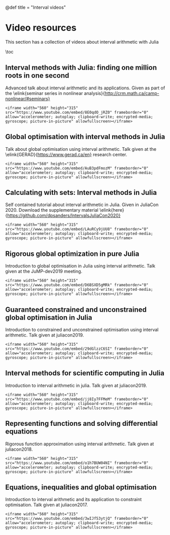 @def title = "Interval videos"

# Video resources

This section has a collection of videos about interval arithmetic with Julia

\toc

## Interval methods with Julia: finding one million roots in one second

Advanced talk about interval arithmetic and its applications. Given as part of the \elink{seminar series in nonlinear analysis}{http://crm.math.ca/camp-nonlinear/#seminars}

~~~
<iframe width="560" height="315" src="https://www.youtube.com/embed/8E0qdO_jRZ0" frameborder="0" allow="accelerometer; autoplay; clipboard-write; encrypted-media; gyroscope; picture-in-picture" allowfullscreen></iframe>
~~~

## Global optimisation with interval methods in Julia

Talk about global optimisation using interval arithmetic. Talk given at the \elink{GERAD}{https://www.gerad.ca/en} research center.


~~~
<iframe width="560" height="315" src="https://www.youtube.com/embed/AuB3pdFmozM" frameborder="0" allow="accelerometer; autoplay; clipboard-write; encrypted-media; gyroscope; picture-in-picture" allowfullscreen></iframe>
~~~

## Calculating with sets: Interval methods in Julia

Self contained tutorial about interval arithmetic in Julia. Given in JuliaCon 2020. Download the supplementary material \elink{here}{https://github.com/dpsanders/IntervalsJuliaCon2020}

~~~
<iframe width="560" height="315" src="https://www.youtube.com/embed/LAuRCy9jUU8" frameborder="0" allow="accelerometer; autoplay; clipboard-write; encrypted-media; gyroscope; picture-in-picture" allowfullscreen></iframe>
~~~

## Rigorous global optimization in pure Julia

Introduction to global optimisation in Julia using interval arithmetic. Talk given at the JuMP-dev2019 meeting.

~~~
<iframe width="560" height="315" src="https://www.youtube.com/embed/D6BSXD5gMRk" frameborder="0" allow="accelerometer; autoplay; clipboard-write; encrypted-media; gyroscope; picture-in-picture" allowfullscreen></iframe>
~~~

## Guaranteed constrained and unconstrained global optimisation in Julia

Introduction to constrained and unconstrained optimisation using interval arithmetic. Talk given at juliacon2019.

~~~
<iframe width="560" height="315" src="https://www.youtube.com/embed/29dGlzzC6SI" frameborder="0" allow="accelerometer; autoplay; clipboard-write; encrypted-media; gyroscope; picture-in-picture" allowfullscreen></iframe>
~~~

## Interval methods for scientific computing in Julia

Introduction to interval arithmetic in julia. Talk given at juliacon2019.
~~~
<iframe width="560" height="315" src="https://www.youtube.com/embed/jj8Iy7FFMeM" frameborder="0" allow="accelerometer; autoplay; clipboard-write; encrypted-media; gyroscope; picture-in-picture" allowfullscreen></iframe>
~~~

## Representing functions and solving differential equations

Rigorous function approximation using interval arithmetic. Talk given at juliacon2018.

~~~
<iframe width="560" height="315" src="https://www.youtube.com/embed/o1h7BUW04NI" frameborder="0" allow="accelerometer; autoplay; clipboard-write; encrypted-media; gyroscope; picture-in-picture" allowfullscreen></iframe>
~~~

## Equations, inequalities and global optimisation

Introduction to interval arithmetic and its application to constraint optimisation. Talk given at juliacon2017.
~~~
<iframe width="560" height="315" src="https://www.youtube.com/embed/3wIJf53ytjQ" frameborder="0" allow="accelerometer; autoplay; clipboard-write; encrypted-media; gyroscope; picture-in-picture" allowfullscreen></iframe>
~~~